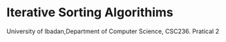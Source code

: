 # Iterative Sorting Algorithims
 University of Ibadan,Department of Computer Science, CSC236. Pratical 2
